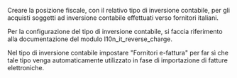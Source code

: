 Creare la posizione fiscale, con il relativo tipo di inversione
contabile, per gli acquisti soggetti ad inversione contabile effettuati
verso fornitori italiani.

Per la configurazione del tipo di inversione contabile, si faccia
riferimento alla documentazione del modulo l10n_it_reverse_charge.

Nel tipo di inversione contabile impostare "Fornitori e-fattura" per far
sì che tale tipo venga automaticamente utilizzato in fase di
importazione di fatture elettroniche.
